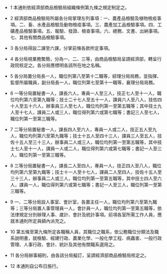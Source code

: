 * 1 本通則依經濟部商品檢驗局組織條例第九條之規定制定之。

* 2 經濟部商品檢驗局所屬各分局掌理左列事項：一、農產品檢驗及植物檢疫事項。二、畜、水產品檢驗及動物檢疫事項。三、農產加工品檢驗事項。四、工礦產品檢驗事項。五、報驗、發證、檢查事項。六、總務、文書、出納事項。七、其他有關商品檢驗事項。

* 3 各分局得設二課至六課，分掌前條各款所定事項。

* 4 各分局視業務繁簡，分為一、二、三等，由商品檢驗局呈請經濟部，轉呈行政院核定之。各分局應標明各該所在地之名稱。

* 5 各分局置分局長一人，職位列第八至第十二職等，綜理分局局務，並指揮、監督所屬職員，副分局長一人，職位列第七至第十一職等，襄理分局局務。

* 6 一等分局置秘書一人，課長六人，專員一人至三人，技正七人至十一人，職位均列第六至第九職等；技士二十七人至五十一人，課員六人至八人，技佐四十人至五十六人，辦事員三人至七人，職位均列第一至第五職等；其中技士九人至十七人，課員二人或三人，職位得列第六或第七職等；書記三人至七人，職位列第一至第三職等。

* 7 二等分局置秘書一人，課長四人至六人，專員一人或二人，技正五人至九人，職位均列第六至第九職等；技士十五人至四十三人，課員三人至五人，技佐十五人至三十三人，辦事員二人或三人，職位均列第一至第五職等，其中技士七人至十一人，課員一人或二人，職位得列第六或第七職等；書記一人至三人，職位列第一至第三職等。

* 8 三等分局置秘書一人，課長二人至四人，專員一人，技正四人至八人，職位均列第六至第九職等；技士十一人至十七人，課員二人至四人，技佐十五人至三十三人，辦事員二人或三人，職位均列第一至第五職等，其中技士四人至六人，課員一人，職位得列第六或第七職等；書記一人至三人，職位列第一至第三職等。

* 9 一、二等分局設人事室、會計室，各置主任一人，職位均列第六至第九職等；三等分局置人事管理員一人，會計員一人，職位均列第一至第五職等，依法律規定分別辦理人事、歲計、會計及統計事項。前項各室所需工作人員，應就本通則所定員額內派充之。

* 10 第五條至第九條所定各職稱人員，其職位之職系，依公務職位分類法及職系說明書，就檢驗、經建行政、農業化學、一般化學工程、病蟲害、一般行政管理、人事行政、會計、統計及其他有關職系選用之。

* 11 各分局辦事細則，由各該分局擬訂，呈請經濟部商品檢驗局核定之。

* 12 本通則自公布日施行。

